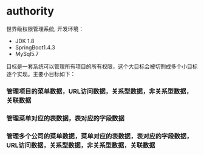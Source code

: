 # authority
世界级权限管理系统, 开发环境：
 * JDK 1.8
 * SpringBoot1.4.3
 * MySql5.7

目标是一套系统可以管理所有项目的所有权限，这个大目标会被切割成多个小目标逐个实现。主要小目标如下：
### 管理项目的菜单数据，URL访问数据，关系型数据，非关系型数据，关联数据

### 管理菜单对应的表数据，表对应的字段数据

### 管理多个公司的菜单数据，菜单对应的表数据，表对应的字段数据，URL访问数据，关系型数据，非关系型数据，关联数据

